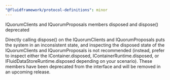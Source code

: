 ```yaml
---
"@fluidframework/protocol-definitions": minor
---
```


IQuorumClients and IQuorumProposals members disposed and dispose() deprecated

Directly calling dispose() on the IQuorumClients and IQuorumProposals puts the system in an inconsistent state, and inspecting the disposed state of the IQuorumClients and IQuorumProposals is not recommended (instead, prefer to inspect either the IContainer.disposed, IContainerRuntime.disposed, or IFluidDataStoreRuntime.disposed depending on your scenario).  These members have been deprecated from the interface and will be removed in an upcoming release.
